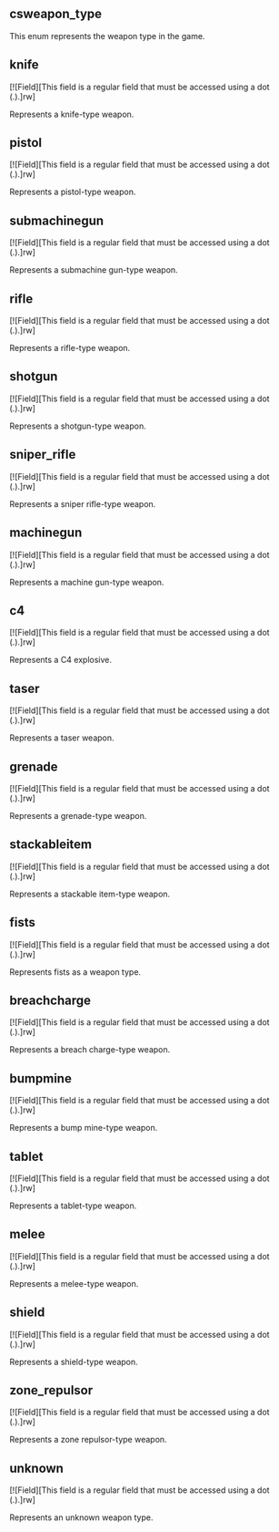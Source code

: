 ## csweapon_type

This enum represents the weapon type in the game.

## knife

[![Field][This field is a regular field that must be accessed using a dot (.).]rw]

Represents a knife-type weapon.

## pistol

[![Field][This field is a regular field that must be accessed using a dot (.).]rw]

Represents a pistol-type weapon.

## submachinegun

[![Field][This field is a regular field that must be accessed using a dot (.).]rw]

Represents a submachine gun-type weapon.

## rifle

[![Field][This field is a regular field that must be accessed using a dot (.).]rw]

Represents a rifle-type weapon.

## shotgun

[![Field][This field is a regular field that must be accessed using a dot (.).]rw]

Represents a shotgun-type weapon.

## sniper_rifle

[![Field][This field is a regular field that must be accessed using a dot (.).]rw]

Represents a sniper rifle-type weapon.

## machinegun

[![Field][This field is a regular field that must be accessed using a dot (.).]rw]

Represents a machine gun-type weapon.

## c4

[![Field][This field is a regular field that must be accessed using a dot (.).]rw]

Represents a C4 explosive.

## taser

[![Field][This field is a regular field that must be accessed using a dot (.).]rw]

Represents a taser weapon.

## grenade

[![Field][This field is a regular field that must be accessed using a dot (.).]rw]

Represents a grenade-type weapon.

## stackableitem

[![Field][This field is a regular field that must be accessed using a dot (.).]rw]

Represents a stackable item-type weapon.

## fists

[![Field][This field is a regular field that must be accessed using a dot (.).]rw]

Represents fists as a weapon type.

## breachcharge

[![Field][This field is a regular field that must be accessed using a dot (.).]rw]

Represents a breach charge-type weapon.

## bumpmine

[![Field][This field is a regular field that must be accessed using a dot (.).]rw]

Represents a bump mine-type weapon.

## tablet

[![Field][This field is a regular field that must be accessed using a dot (.).]rw]

Represents a tablet-type weapon.

## melee

[![Field][This field is a regular field that must be accessed using a dot (.).]rw]

Represents a melee-type weapon.

## shield

[![Field][This field is a regular field that must be accessed using a dot (.).]rw]

Represents a shield-type weapon.

## zone_repulsor

[![Field][This field is a regular field that must be accessed using a dot (.).]rw]

Represents a zone repulsor-type weapon.

## unknown

[![Field][This field is a regular field that must be accessed using a dot (.).]rw]

Represents an unknown weapon type.
